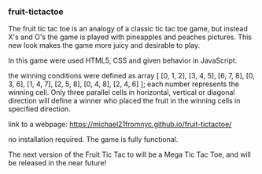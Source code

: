 ### fruit-tictactoe

The fruit tic tac toe is an analogy of a classic tic tac toe game, but instead X's and O's the game is played with pineapples and peaches pictures. This new look makes the game more juicy and desirable to play.

In this game were used HTML5, CSS and given behavior in JavaScript.

the winning conditions were defined as array [
        [0, 1, 2],
        [3, 4, 5],
        [6, 7, 8],
        [0, 3, 6],
        [1, 4, 7],
        [2, 5, 8],
        [0, 4, 8],
        [2, 4, 6]
    ];
each number represents the winning cell. Only three parallel cells in horizontal, vertical or diagonal direction will define a winner who placed the fruit in the winning cells in specified direction.  

link to a webpage: https://michael21fromnyc.github.io/fruit-tictactoe/

no installation required. The game is fully functional.

The next version of the Fruit Tic Tac to will be a Mega Tic Tac Toe, and will be released in the near future!